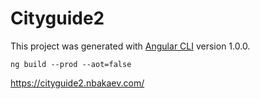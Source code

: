 # Cityguide2

This project was generated with [Angular CLI](https://github.com/angular/angular-cli) version 1.0.0.

`ng build --prod --aot=false`

https://cityguide2.nbakaev.com/
